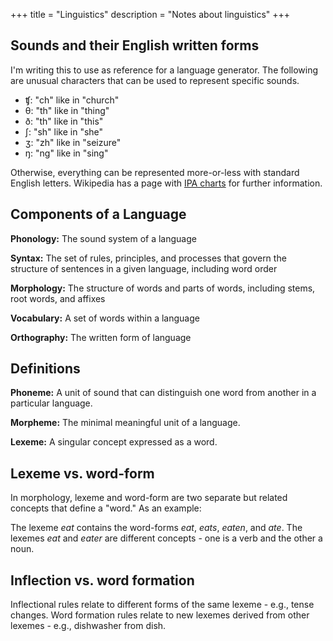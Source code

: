 +++
title = "Linguistics"
description = "Notes about linguistics"
+++

## Sounds and their English written forms

I'm writing this to use as reference for a language generator. The
following are unusual characters that can be used to represent
specific sounds.

- ʧ: "ch" like in "church"
- θ: "th" like in "thing"
- ð: "th" like in "this"
- ʃ: "sh" like in "she"
- ʒ: "zh" like in "seizure"
- ŋ: "ng" like in "sing"

Otherwise, everything can be represented more-or-less with standard English
letters. Wikipedia has a page with [IPA charts](https://en.wikipedia.org/wiki/International_Phonetic_Alphabet_chart_for_English_dialects) for further
information.

## Components of a Language

**Phonology:** The sound system of a language

**Syntax:** The set of rules, principles, and processes that govern the structure of sentences in a given language, including word order

**Morphology:** The structure of words and parts of words, including stems, root words, and affixes

**Vocabulary:** A set of words within a language

**Orthography:** The written form of language

## Definitions

**Phoneme:** A unit of sound that can distinguish one word from another in a particular language.

**Morpheme:** The minimal meaningful unit of a language.

**Lexeme:** A singular concept expressed as a word.

## Lexeme vs. word-form

In morphology, lexeme and word-form are two separate but related concepts that define a "word." As
an example:

The lexeme *eat* contains the word-forms *eat*, *eats*, *eaten*, and *ate*. The lexemes *eat* and *eater*
are different concepts - one is a verb and the other a noun.

## Inflection vs. word formation

Inflectional rules relate to different forms of the same lexeme - e.g., tense changes. Word formation rules
relate to new lexemes derived from other lexemes - e.g., dishwasher from dish.

